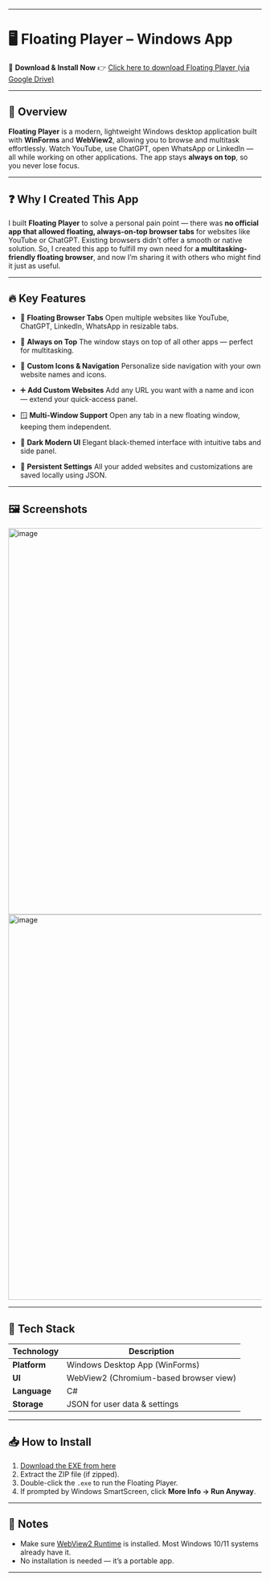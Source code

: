 
---

# 🖥️ Floating Player – Windows App

🚀 **Download & Install Now**
👉 [Click here to download Floating Player (via Google Drive)](https://drive.google.com/file/d/1glYQpS70Vvh0gToFVlPu8MgQFZkygKLw/view?usp=drive_link)

---

## 🌟 Overview

**Floating Player** is a modern, lightweight Windows desktop application built with **WinForms** and **WebView2**, allowing you to browse and multitask effortlessly. Watch YouTube, use ChatGPT, open WhatsApp or LinkedIn — all while working on other applications. The app stays **always on top**, so you never lose focus.

---

## ❓ Why I Created This App

I built **Floating Player** to solve a personal pain point — there was **no official app that allowed floating, always-on-top browser tabs** for websites like YouTube or ChatGPT. Existing browsers didn’t offer a smooth or native solution.
So, I created this app to fulfill my own need for **a multitasking-friendly floating browser**, and now I’m sharing it with others who might find it just as useful.

---

## 🔥 Key Features

* 🎥 **Floating Browser Tabs**
  Open multiple websites like YouTube, ChatGPT, LinkedIn, WhatsApp in resizable tabs.

* 🧲 **Always on Top**
  The window stays on top of all other apps — perfect for multitasking.

* 🎨 **Custom Icons & Navigation**
  Personalize side navigation with your own website names and icons.

* ➕ **Add Custom Websites**
  Add any URL you want with a name and icon — extend your quick-access panel.

* 🪟 **Multi-Window Support**
  Open any tab in a new floating window, keeping them independent.

* 🌙 **Dark Modern UI**
  Elegant black-themed interface with intuitive tabs and side panel.

* 💾 **Persistent Settings**
  All your added websites and customizations are saved locally using JSON.

---

## 🖼️ Screenshots
<img width="1366" height="768" alt="image" src="https://github.com/user-attachments/assets/647aab4d-5f80-45dd-9b28-753ce6702357" />

<img width="1366" height="766" alt="image" src="https://github.com/user-attachments/assets/54ac1066-6b8d-4d0d-8d7f-c6b069bb12e4" />

---

## 🧰 Tech Stack

| Technology   | Description                            |
| ------------ | -------------------------------------- |
| **Platform** | Windows Desktop App (WinForms)         |
| **UI**       | WebView2 (Chromium-based browser view) |
| **Language** | C#                                     |
| **Storage**  | JSON for user data & settings          |

---

## 📥 How to Install

1. [Download the EXE from here](https://drive.google.com/file/d/1jX5xFThnLZuwUgEfbbJTnZ1YrJ1FNHjv/view?usp=sharing)
2. Extract the ZIP file (if zipped).
3. Double-click the `.exe` to run the Floating Player.
4. If prompted by Windows SmartScreen, click **More Info → Run Anyway**.

---

## 📌 Notes

* Make sure [WebView2 Runtime](https://developer.microsoft.com/en-us/microsoft-edge/webview2/) is installed. Most Windows 10/11 systems already have it.
* No installation is needed — it’s a portable app.

---

